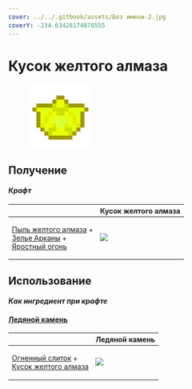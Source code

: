 ```yaml
---
cover: ../../.gitbook/assets/Без имени-2.jpg
coverY: -234.63428174878555
---
```


# Кусок желтого алмаза

<figure><img src="../../.gitbook/assets/yellow_diamond_chunk_128.png" alt=""><figcaption></figcaption></figure>

## Получение

#### _Крафт_

|                                                                                                                                                         |  Кусок желтого алмаза                                 |
| ------------------------------------------------------------------------------------------------------------------------------------------------------- | ----------------------------------------------------- |
| <p><a href="medium.md">Пыль желтого алмаза</a> +<br><a href="weak_arcana_potion.md">Зелье Арканы</a> +<br><a href="fury_fire.md">Яростный огонь</a></p> | ![](../../.gitbook/assets/yellow\_diamond\_chunk.png) |

## Использование

#### _Как ингредиент при крафте_

#### [Ледяной камень](ice_stone.md)

|                                                                                                                       |  Ледяной камень                           |
| --------------------------------------------------------------------------------------------------------------------- | ----------------------------------------- |
| <p><a href="fireite_ingot.md">Огненный слиток</a> +<br><a href="yellow_diamond_chunk.md">Кусок желтого алмаза</a></p> | ![](../../.gitbook/assets/ice\_stone.png) |

